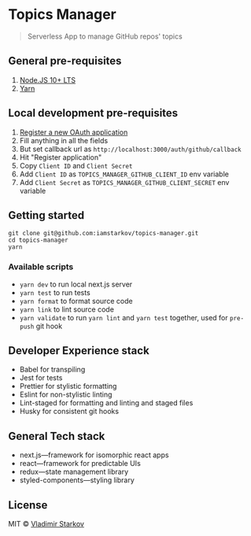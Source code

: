 # Topics Manager

> Serverless App to manage GitHub repos' topics

## General pre-requisites

1. [Node.JS 10+ LTS](https://nodejs.org/en/)
2. [Yarn](https://yarnpkg.com/en/)

## Local development pre-requisites

1. [Register a new OAuth application](https://github.com/settings/applications/new)
2. Fill anything in all the fields
3. But set callback url as `http://localhost:3000/auth/github/callback`
4. Hit "Register application"
5. Copy `Client ID` and `Client Secret`
6. Add `Client ID` as `TOPICS_MANAGER_GITHUB_CLIENT_ID` env variable
6. Add `Client Secret` as `TOPICS_MANAGER_GITHUB_CLIENT_SECRET` env variable

## Getting started

```
git clone git@github.com:iamstarkov/topics-manager.git
cd topics-manager
yarn
```
### Available scripts

* `yarn dev` to run local next.js server
* `yarn test` to run tests
* `yarn format` to format source code
* `yarn link` to lint source code
* `yarn validate` to run `yarn lint` and `yarn test` together, used for `pre-push` git hook

## Developer Experience stack

* Babel for transpiling
* Jest for tests
* Prettier for stylistic formatting
* Eslint for non-stylistic linting
* Lint-staged for formatting and linting and staged files
* Husky for consistent git hooks 

## General Tech stack

* next.js—framework for isomorphic react apps
* react—framework for predictable UIs
* redux—state management library
* styled-components—styling library

## License

MIT © [Vladimir Starkov](https://iamstarkov.com/)
